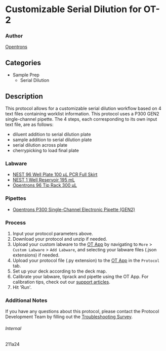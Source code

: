 # Customizable Serial Dilution for OT-2

### Author
[Opentrons](https://opentrons.com/)



## Categories
* Sample Prep
    * Serial Dilution

## Description
This protocol allows for a customizable serial dilution workflow based on 4 text files containing worklist information. This protocol uses a P300 GEN2 single-channel pipette. The 4 steps, each corresponding to its own input text file, are as follows:
* diluent addition to serial dilution plate
* sample addition to serial dilution plate
* serial dilution across plate
* cherrypicking to load final plate

### Labware
* [NEST 96 Well Plate 100 µL PCR Full Skirt](https://shop.opentrons.com/collections/verified-labware/products/nest-0-1-ml-96-well-pcr-plate-full-skirt)
* [NEST 1 Well Reservoir 195 mL](https://shop.opentrons.com/collections/verified-labware/products/nest-1-well-reservoir-195-ml)
* [Opentrons 96 Tip Rack 300 µL](https://shop.opentrons.com/collections/opentrons-tips/products/opentrons-300ul-tips?_gl=1*rt813e*_ga*MTg1MTY5ODQ4MC4xNjIwMzIwNjcz*_ga_GNSMNLW4RY*MTYyMjIyMzI1Ny40NC4xLjE2MjIyMjM1MjQuMA..&_ga=2.88970393.36901296.1622052353-1851698480.1620320673)

### Pipettes
* [Opentrons P300 Single-Channel Electronic Pipette (GEN2)](https://shop.opentrons.com/collections/ot-2-pipettes/products/single-channel-electronic-pipette?variant=5984549109789)

### Process
1. Input your protocol parameters above.
2. Download your protocol and unzip if needed.
3. Upload your custom labware to the [OT App](https://opentrons.com/ot-app) by navigating to `More` > `Custom Labware` > `Add Labware`, and selecting your labware files (.json extensions) if needed.
4. Upload your protocol file (.py extension) to the [OT App](https://opentrons.com/ot-app) in the `Protocol` tab.
5. Set up your deck according to the deck map.
6. Calibrate your labware, tiprack and pipette using the OT App. For calibration tips, check out our [support articles](https://support.opentrons.com/en/collections/1559720-guide-for-getting-started-with-the-ot-2).
7. Hit 'Run'.

### Additional Notes
If you have any questions about this protocol, please contact the Protocol Development Team by filling out the [Troubleshooting Survey](https://protocol-troubleshooting.paperform.co/).

###### Internal
211a24
